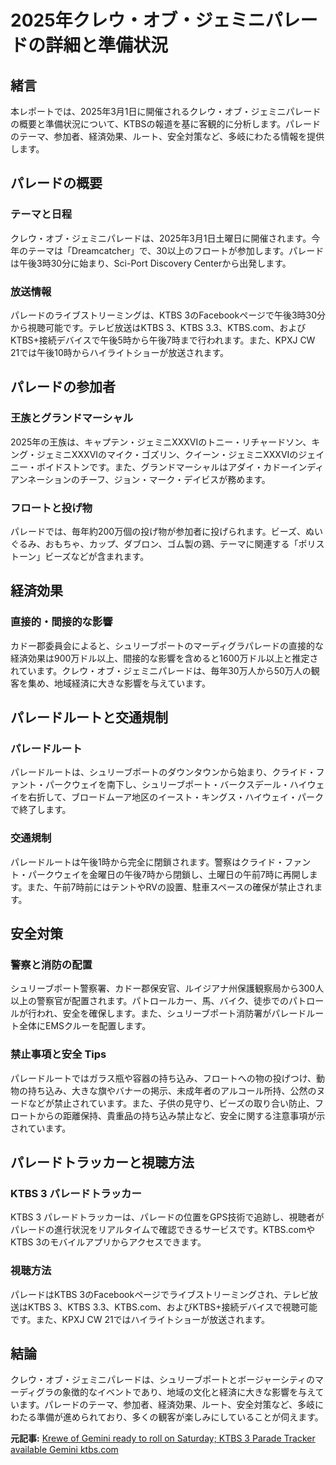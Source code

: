 # 2025年クレウ・オブ・ジェミニパレードの詳細と準備状況

## 緒言

本レポートでは、2025年3月1日に開催されるクレウ・オブ・ジェミニパレードの概要と準備状況について、KTBSの報道を基に客観的に分析します。パレードのテーマ、参加者、経済効果、ルート、安全対策など、多岐にわたる情報を提供します。

## パレードの概要

### テーマと日程

クレウ・オブ・ジェミニパレードは、2025年3月1日土曜日に開催されます。今年のテーマは「Dreamcatcher」で、30以上のフロートが参加します。パレードは午後3時30分に始まり、Sci-Port Discovery Centerから出発します。

### 放送情報

パレードのライブストリーミングは、KTBS 3のFacebookページで午後3時30分から視聴可能です。テレビ放送はKTBS 3、KTBS 3.3、KTBS.com、およびKTBS+接続デバイスで午後5時から午後7時まで行われます。また、KPXJ CW 21では午後10時からハイライトショーが放送されます。

## パレードの参加者

### 王族とグランドマーシャル

2025年の王族は、キャプテン・ジェミニXXXVIのトニー・リチャードソン、キング・ジェミニXXXVIのマイク・ゴズリン、クイーン・ジェミニXXXVIのジェイニー・ボイドストンです。また、グランドマーシャルはアダイ・カドーインディアンネーションのチーフ、ジョン・マーク・デイビスが務めます。

### フロートと投げ物

パレードでは、毎年約200万個の投げ物が参加者に投げられます。ビーズ、ぬいぐるみ、おもちゃ、カップ、ダブロン、ゴム製の鶏、テーマに関連する「ポリストーン」ビーズなどが含まれます。

## 経済効果

### 直接的・間接的な影響

カドー郡委員会によると、シュリーブポートのマーディグラパレードの直接的な経済効果は900万ドル以上、間接的な影響を含めると1600万ドル以上と推定されています。クレウ・オブ・ジェミニパレードは、毎年30万人から50万人の観客を集め、地域経済に大きな影響を与えています。

## パレードルートと交通規制

### パレードルート

パレードルートは、シュリーブポートのダウンタウンから始まり、クライド・ファント・パークウェイを南下し、シュリーブポート・バークスデール・ハイウェイを右折して、ブロードムーア地区のイースト・キングス・ハイウェイ・パークで終了します。

### 交通規制

パレードルートは午後1時から完全に閉鎖されます。警察はクライド・ファント・パークウェイを金曜日の午後7時から閉鎖し、土曜日の午前7時に再開します。また、午前7時前にはテントやRVの設置、駐車スペースの確保が禁止されます。

## 安全対策

### 警察と消防の配置

シュリーブポート警察署、カドー郡保安官、ルイジアナ州保護観察局から300人以上の警察官が配置されます。パトロールカー、馬、バイク、徒歩でのパトロールが行われ、安全を確保します。また、シュリーブポート消防署がパレードルート全体にEMSクルーを配置します。

### 禁止事項と安全 Tips

パレードルートではガラス瓶や容器の持ち込み、フロートへの物の投げつけ、動物の持ち込み、大きな旗やバナーの掲示、未成年者のアルコール所持、公然のヌードなどが禁止されています。また、子供の見守り、ビーズの取り合い防止、フロートからの距離保持、貴重品の持ち込み禁止など、安全に関する注意事項が示されています。

## パレードトラッカーと視聴方法

### KTBS 3 パレードトラッカー

KTBS 3 パレードトラッカーは、パレードの位置をGPS技術で追跡し、視聴者がパレードの進行状況をリアルタイムで確認できるサービスです。KTBS.comやKTBS 3のモバイルアプリからアクセスできます。

### 視聴方法

パレードはKTBS 3のFacebookページでライブストリーミングされ、テレビ放送はKTBS 3、KTBS 3.3、KTBS.com、およびKTBS+接続デバイスで視聴可能です。また、KPXJ CW 21ではハイライトショーが放送されます。

## 結論

クレウ・オブ・ジェミニパレードは、シュリーブポートとボージャーシティのマーディグラの象徴的なイベントであり、地域の文化と経済に大きな影響を与えています。パレードのテーマ、参加者、経済効果、ルート、安全対策など、多岐にわたる準備が進められており、多くの観客が楽しみにしていることが伺えます。

**元記事:** [Krewe of Gemini ready to roll on Saturday; KTBS 3 Parade Tracker available Gemini ktbs.com](https://www.ktbs.com/community/mardi-gras/gemini/krewe-of-gemini-ready-to-roll-on-saturday-ktbs-3-parade-tracker-available/article_d73ae45e-f2cb-11ef-b53f-f72f2579a6a5.html)
